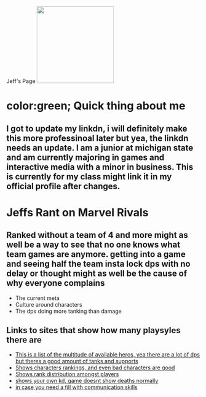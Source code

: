 
<html lang="en">
<head>
    Jeff's Page
</head>
<body>
<img src="https://media.licdn.com/dms/image/v2/C4E03AQH1bl7gAxTC8w/profile-displayphoto-shrink_200_200/profile-displayphoto-shrink_200_200/0/1603467497285?e=2147483647&v=beta&t=SX3jBPGY2x73PtyVW9ERpzxe3PMAOvi-a7v72dsP5mQ" 
     width = 200 height = 200>


<h1>
    color:green; 
    Quick thing about me</h1>
<h2>I got to update my linkdn, i will definitely make this more professinoal later but yea, the linkdn needs an update. I am a junior 
at michigan state and am currently majoring in games and interactive media with a minor in business. This is currently for my class might link it in my official profile after changes.</h2>
<h1>Jeffs Rant on Marvel Rivals </h1>
<h2>Ranked without a team of 4 and more might as well be a way to see that no one knows what team games are anymore.
getting into a game and seeing half the team insta lock dps with no delay or thought might as well be the cause of why everyone complains</h2>
<ul>
   <li>The current meta</li>
    <li>Culture around characters</li>
    <li>The dps doing more tanking than damage</li>
</ul>
<h2> Links to sites that show how many playsyles there are</h2>
<ul>
<li>
    <a href="https://www.pcgamesn.com/marvel-rivals/characters">
    This is a list of the multitude of available heros, yea there are a lot of dps but theres a good amount of tanks and supports
</a>
</li>
<li>
    <a href="https://marvelrivals.gg/tier-list/">
    Shows characters rankings, and even bad characters are good
</a>
</li>
    <li>
        <a href="https://rivalstracker.com/ranks">
    Shows rank distribution amongst players
</a>
    </li>
<li>
    <a href="https://tracker.gg/marvel-rivals">
    shows your own kd, game doesnt show deaths normally
</a>
</li>
<li>
    <a href="https://gametree.me/marvel-rivals-lfg/">
    in case you need a fill with communication skills
</a>
</li>
</ul>
</body>
</html>
